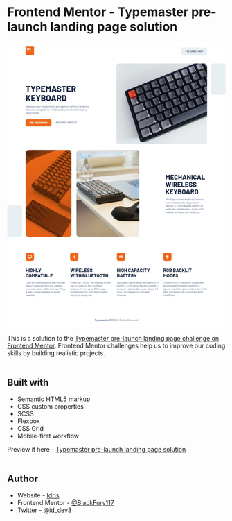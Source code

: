 # Frontend Mentor - Typemaster pre-launch landing page solution

![Design preview for the Typemaster pre-launch landing page coding challenge](./starter-code/design/screenshot-of-my-work.jpg) <br>

This is a solution to the [Typemaster pre-launch landing page challenge on Frontend Mentor](https://www.frontendmentor.io/solutions/typemaster-prelaunch-landing-page-solution-iGV6vrULW7). Frontend Mentor challenges help us to improve our coding skills by building realistic projects. <br><br>

## Built with

- Semantic HTML5 markup
- CSS custom properties
- SCSS
- Flexbox
- CSS Grid
- Mobile-first workflow

Preview it here - [Typemaster pre-launch landing page solution](https://id-dev3.github.io/Typemaster-pre-launch-landing-page/) <br><br>

## Author

- Website - [Idris](https://id-dev3.github.io/)
- Frontend Mentor - [@BlackFury117](https://www.frontendmentor.io/profile/BlackFury117)
- Twitter - [@id_dev3](https://www.twitter.com/id_dev3)
